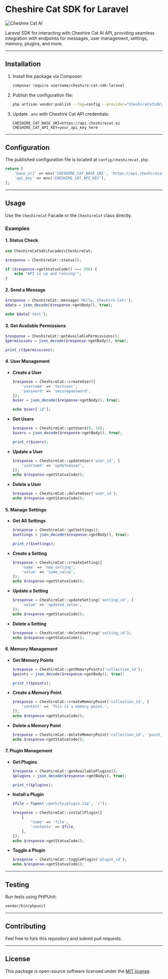 # Cheshire Cat SDK for Laravel

![Cheshire Cat AI](https://cheshirecat.ai/wp-content/uploads/2023/10/Logo-Cheshire-Cat.svg)

Laravel SDK for interacting with Cheshire Cat AI API, providing seamless integration with endpoints for messages, user management, settings, memory, plugins, and more.

---

## Installation

1. Install the package via Composer:

   ```bash
   composer require username/cheshire-cat-sdk-laravel
   ```

2. Publish the configuration file:

   ```bash
   php artisan vendor:publish --tag=config --provider="CheshireCatSdk\CheshireCatServiceProvider"
   ```

3. Update `.env` with Cheshire Cat API credentials:

   ```env
   CHESHIRE_CAT_BASE_URI=https://api.cheshirecat.ai
   CHESHIRE_CAT_API_KEY=your_api_key_here
   ```

---

## Configuration

The published configuration file is located at `config/cheshirecat.php`:

```php
return [
    'base_uri' => env('CHESHIRE_CAT_BASE_URI', 'https://api.cheshirecat.ai'),
    'api_key' => env('CHESHIRE_CAT_API_KEY'),
];
```

---

## Usage

Use the `CheshireCat` Facade or the `CheshireCat` class directly.

### Examples

#### 1. Status Check
```php
use CheshireCatSdk\Facades\CheshireCat;

$response = CheshireCat::status();

if ($response->getStatusCode() === 200) {
    echo "API is up and running!";
}
```

#### 2. Send a Message
```php
$response = CheshireCat::message('Hello, Cheshire Cat!');
$data = json_decode($response->getBody(), true);

echo $data['text'];
```

#### 3. Get Available Permissions
```php
$response = CheshireCat::getAvailablePermissions();
$permissions = json_decode($response->getBody(), true);

print_r($permissions);
```

#### 4. User Management
- **Create a User**
  ```php
  $response = CheshireCat::createUser([
      'username' => 'testuser',
      'password' => 'securepassword',
  ]);
  $user = json_decode($response->getBody(), true);

  echo $user['id'];
  ```

- **Get Users**
  ```php
  $response = CheshireCat::getUsers(0, 10);
  $users = json_decode($response->getBody(), true);

  print_r($users);
  ```

- **Update a User**
  ```php
  $response = CheshireCat::updateUser('user_id', [
      'username' => 'updateduser',
  ]);
  echo $response->getStatusCode();
  ```

- **Delete a User**
  ```php
  $response = CheshireCat::deleteUser('user_id');
  echo $response->getStatusCode();
  ```

#### 5. Manage Settings
- **Get All Settings**
  ```php
  $response = CheshireCat::getSettings();
  $settings = json_decode($response->getBody(), true);

  print_r($settings);
  ```

- **Create a Setting**
  ```php
  $response = CheshireCat::createSetting([
      'name' => 'new_setting',
      'value' => 'some_value',
  ]);
  echo $response->getStatusCode();
  ```

- **Update a Setting**
  ```php
  $response = CheshireCat::updateSetting('setting_id', [
      'value' => 'updated_value',
  ]);
  echo $response->getStatusCode();
  ```

- **Delete a Setting**
  ```php
  $response = CheshireCat::deleteSetting('setting_id');
  echo $response->getStatusCode();
  ```

#### 6. Memory Management
- **Get Memory Points**
  ```php
  $response = CheshireCat::getMemoryPoints('collection_id');
  $points = json_decode($response->getBody(), true);

  print_r($points);
  ```

- **Create a Memory Point**
  ```php
  $response = CheshireCat::createMemoryPoint('collection_id', [
      'content' => 'This is a memory point.',
  ]);
  echo $response->getStatusCode();
  ```

- **Delete a Memory Point**
  ```php
  $response = CheshireCat::deleteMemoryPoint('collection_id', 'point_id');
  echo $response->getStatusCode();
  ```

#### 7. Plugin Management
- **Get Plugins**
  ```php
  $response = CheshireCat::getAvailablePlugins();
  $plugins = json_decode($response->getBody(), true);

  print_r($plugins);
  ```

- **Install a Plugin**
  ```php
  $file = fopen('/path/to/plugin.zip', 'r');

  $response = CheshireCat::installPlugin([
      [
          'name' => 'file',
          'contents' => $file,
      ],
  ]);
  echo $response->getStatusCode();
  ```

- **Toggle a Plugin**
  ```php
  $response = CheshireCat::togglePlugin('plugin_id');
  echo $response->getStatusCode();
  ```

---

## Testing

Run tests using PHPUnit:

```bash
vendor/bin/phpunit
```

---

## Contributing

Feel free to fork this repository and submit pull requests.

---

## License

This package is open-source software licensed under the [MIT license](LICENSE).

